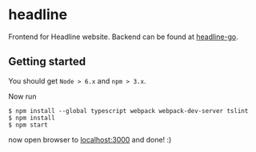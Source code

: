 # headline

Frontend for Headline website. Backend can be found at [headline-go](https://github.com/VirrageS/headline-go).


## Getting started

You should get `Node > 6.x` and `npm > 3.x`.


Now run

    $ npm install --global typescript webpack webpack-dev-server tslint
    $ npm install
    $ npm start

now open browser to [localhost:3000](http://localhost:3000/) and done! :)
